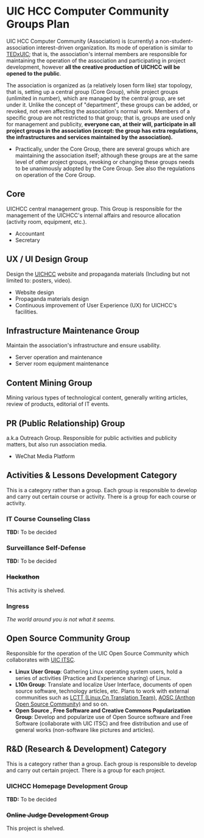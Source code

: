 # UIC HCC Computer Community Groups Plan

UIC HCC Computer Community (Association) is (currently) a non-student-association interest-driven organization. Its mode of operation is similar to [TEDxUIC](https://tedxuic.com/); that is, the association's internal members are responsible for maintaining the operation of the association and participating in project development, however **all the creative production of UICHCC will be opened to the public**.

The association is organized as (a relatively losen form like) star topology, that is, setting up a central group (Core Group), while project groups (unlimited in number), which are managed by the central group, are set under it. Unlike the concept of "department", these groups can be added, or revoked, not even affecting the association's normal work. Members of a specific group are not restricted to that group; that is, groups are used only for management and publicity, **everyone can, at their will, participate in all project groups in the association (except: the group has extra regulations, the infrastructures and services maintained by the association).**
  - Practically, under the Core Group, there are several groups which are maintaining the association itself; although these groups are at the same level of other project groups, revoking or changing these groups needs to be unanimously adopted by the Core Group. See also the regulations on operation of the Core Group.

## Core

UICHCC central management group. This Group is responsible for the management of the UICHCC's internal affairs and resource allocation (activity room, equipment, etc.).

- Accountant
- Secretary

## UX / UI Design Group

Design the [UICHCC](https://www.uichcc.com) website and propaganda materials (Including but not limited to: posters, video).

- Website design
- Propaganda materials design
- Continuous improvement of User Experience (UX) for UICHCC's facilities.

## Infrastructure Maintenance Group

Maintain the association's infrastructure and ensure usability.

- Server operation and maintenance
- Server room equipment maintenance

## Content Mining Group

Mining various types of technological content, generally writing articles, review of products, editorial of IT events.

## PR (Public Relationship) Group

a.k.a Outreach Group. Responsible for public activities and publicity matters, but also run association media.

- WeChat Media Platform

## Activities & Lessons Development Category

This is a category rather than a group. Each group is responsible to develop and carry out certain course or activity. There is a group for each course or activity.

### IT Course Counseling Class

**TBD:** To be decided

### Surveillance Self-Defense

**TBD:** To be decided

<!--
### Typing Contest

**TBD:** To be decided
-->

### ~~Hackathon~~

This activity is shelved.

### Ingress

_The world around you is not what it seems._

## Open Source Community Group

Responsible for the operation of the UIC Open Source Community which collaborates with [UIC ITSC](http://itsc.uic.edu.hk/en).

- **Linux User Group**: Gathering Linux operating system users, hold a series of activities (Practice and Experience sharing) of Linux.
- **L10n Group**: Translate and localize User Interface, documents of open source software, technology articles, etc. Plans to work with external communities such as [LCTT (Linux.Cn Translation Team)](https://linux.cn/lctt), [AOSC (Anthon Open Source Community)](https://aosc.io) and so on.
- **Open Source , Free Software and Creative Commons Popularization Group**: Develop and popularize use of Open Source software and Free Software (collaborate with UIC ITSC) and free distribution and use of general works (non-software like pictures and articles).

## R&D (Research & Development) Category

This is a category rather than a group. Each group is responsible to develop and carry out certain project. There is a group for each project.

### UICHCC Homepage Development Group

**TBD:** To be decided

### ~~Online Judge Development Group~~

This project is shelved.

<!--
### Forum (Hu'U) Development Group

**TBD:** To be decided

### UIC Portal APP Development Group

**TBD:** To be decided
-->
